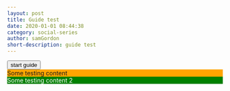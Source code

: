 ```yaml
---
layout: post
title: Guide test
date: 2020-01-01 08:44:38
category: social-series
author: samGordon
short-description: guide test
---
```


<script src="https://cdnjs.cloudflare.com/ajax/libs/jquery-scrollTo/2.1.2/jquery.scrollTo.js"></script>
<script type = "text/javascript" src = "{{ site.baseurl }}/assets/javascript/jquery.tour.js"></script>

<script type = "text/javascript">
  $(document).ready(function() {
    var tour = {
      autoStart: false,
      data : [
          { element : '#panel-1', tooltip : 'This is the first panel', text: 'With an standard lorem ipsum', position: 'T' },
          { element : '#panel-2', tooltip : 'This is the second panel', text: 'Same as panel 1', position: 'T' },
          { element: '.download', tooltip : 'Download some files', text: 'This option has 2 files', files: [{ url : 'https://github.com/alvaroveliz/aSimpleTour/archive/1.0.6.zip', name : 'v1.0.6' }, { url : 'https://github.com/alvaroveliz/aSimpleTour/archive/1.0.5.zip', name : 'v1.0.5' }, { url : 'https://github.com/alvaroveliz/aSimpleTour/archive/1.0.4.zip', name : 'v1.0.4' }] },
          { element : '#panel-3', tooltip : 'This is the last panel', text: 'Now, we are getting close to the next button', position: 'T' },
          { element : '#next-3', tooltip : 'And…what if we click here?', text: 'We are leaving this page into a new page', position: 'R', location: 'next.html#tour=2' }
      ],
      welcomeMessage: 'Welcome to the Demo #1',
      controlsPosition : 'TR',
      buttons: {
          next  : { text : 'Next &rarr;', class : 'btn btn-default'},
          prev  : { text : '&larr; Previous', class: 'btn btn-default' },
          start : { text : 'Start', class: 'btn btn-primary' },
          end   : { text : 'End', class: 'btn btn-primary' }
      },
      controlsCss: {
          background: 'rgba(124, 124, 124, 0.9)',
          color: '#fff',
          width: '400px',
          'border-radius': 0
      }
    };

    $(document).ready(function(){
      $('#btnGuide').on('click', function(){
        $.aSimpleTour(tour);
      });
    });
  })  	
</script>

<input type = "button" value = "start guide" id = "btnGuide">

<div id = "divGuideStep1" style = "background:orange;">
  Some testing content
</div>

<div id = "divGuideStep2" style = "background:green; color:white">
  Some testing content 2
</div>
